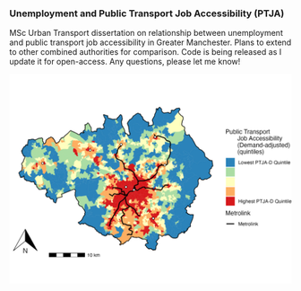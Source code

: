 ### Unemployment and Public Transport Job Accessibility (PTJA)
MSc Urban Transport dissertation on relationship between unemployment and public transport job accessibility in Greater Manchester. Plans to extend to other combined authorities for comparison. Code is being released as I update it for open-access. Any questions, please let me know!

![PTJDA-D](Images/PTJA_D.jpeg)
